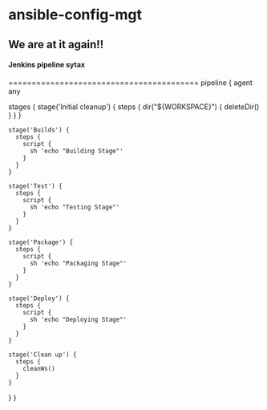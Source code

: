 # ansible-config-mgt
## We are at it again!!
#### Jenkins pipeline sytax #####
=========================================
pipeline {
  agent any

  stages {
    stage('Initial cleanup') {
      steps {
        dir("${WORKSPACE}") {
          deleteDir()
        }
      }
    }

    stage('Builds') {
      steps {
        script {
          sh 'echo "Building Stage"'
        }
      }
    }

    stage('Test') {
      steps {
        script {
          sh 'echo "Testing Stage"'
        }
      }
    }

    stage('Package') {
      steps {
        script {
          sh 'echo "Packaging Stage"'
        }
      }
    }

    stage('Deploy') {
      steps {
        script {
          sh 'echo "Deploying Stage"'
        }
      }
    }

    stage('Clean up') {
      steps {
        cleanWs()
      }
    }
  }
}